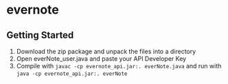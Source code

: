 # evernote

## Getting Started

1. Download the zip package and unpack the files into a directory
2. Open everNote_user.java and paste your API Developer Key
3. Compile with `javac -cp evernote_api.jar:. everNote.java` and run with `java -cp evernote_api.jar:. everNote`
